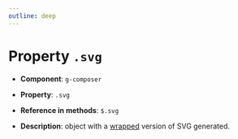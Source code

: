 ```yaml
---
outline: deep
---
```


# Property `.svg`

- **Component**: `g-composer`

- **Property**: `.svg`

- **Reference in methods**: `$.svg`

- **Description**: object with a [wrapped](./lib/index.md) version of SVG generated.

